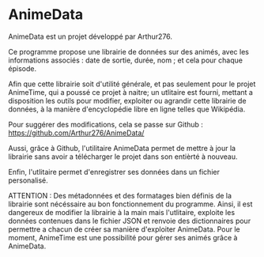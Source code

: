 # AnimeData

AnimeData est un projet développé par Arthur276.

Ce programme propose une librairie de données sur des animés, avec les informations associés : date de sortie, durée, nom ; et cela pour chaque épisode.

Afin que cette librairie soit d'utilité générale, et pas seulement pour le projet AnimeTime, qui a poussé ce projet à naitre; un utlitaire est fourni, mettant a disposition les outils pour modifier, exploiter ou agrandir cette librairie de données, à la manière d'encyclopédie libre en ligne telles que Wikipédia.

Pour suggérer des modifications, cela se passe sur Github : https://github.com/Arthur276/AnimeData/

Aussi, grâce à Github, l'utilitaire AnimeData permet de mettre à jour la librairie sans avoir a télécharger le projet dans son entièrté à nouveau.

Enfin, l'utlitaire permet d'enregistrer ses données dans un fichier personalisé.

ATTENTION : Des métadonnées et des formatages bien définis de la librairie sont nécéssaire au bon fonctionnement du programme. Ainsi, il est dangereux de modifier la librairie à la main mais l'utlitaire, exploite les données contenues dans le fichier JSON et renvoie des dictionnaires pour permettre a chacun de créer sa manière d'exploiter AnimeData. Pour  le moment, AnimeTime est une possibilité pour gérer ses animés grâce à AnimeData.
